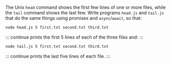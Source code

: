 The Unix `head` command shows the first few lines of one or more files,
while the `tail` command shows the last few.
Write programs `head.js` and `tail.js` that do the same things using promises and `async`/`await`,
so that:

```sh
node head.js 5 first.txt second.txt third.txt
```

::: continue
prints the first 5 lines of each of the three files and:
:::

```sh
node tail.js 5 first.txt second.txt third.txt
```

::: continue
prints the last five lines of each file.
:::
